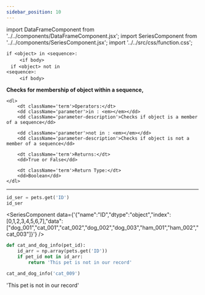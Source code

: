 ```yaml
---
sidebar_position: 10
---
```


import DataFrameComponent from '../../components/DataFrameComponent.jsx';
import SeriesComponent from '../../components/SeriesComponent.jsx';
import '../../src/css/function.css';

<code>if \<object\> in \<sequence\>: <br/></code>
&nbsp;&nbsp;&nbsp;&nbsp;&nbsp;&nbsp; <code> \<if body\> <br/> </code>
<code>if \<object\> not in \<sequence\>: <br/></code>
&nbsp;&nbsp;&nbsp;&nbsp;&nbsp;&nbsp; <code> \<if body\> </code>

<div className='base'>
    <p><strong>Checks for membership of object within a sequence,</strong></p>

    <dl>
        <dt className='term'>Operators:</dt>
        <dd className='parameter'>in : <em></em></dd>
        <dd className='parameter-description'>Checks if object is a member of a sequence</dd>

        <dd className='parameter'>not in : <em></em></dd>
        <dd className='parameter-description'>Checks if object is not a member of a sequence</dd>

        <dt className='term'>Returns:</dt>
        <dd>True or False</dd>

        <dt className='term'>Return Type:</dt>
        <dd>Boolean</dd>
    </dl>
</div>

---

```python
id_ser = pets.get('ID')
id_ser
```

<SeriesComponent data={'{"name":"ID","dtype":"object","index":[0,1,2,3,4,5,6,7],"data":["dog_001","cat_001","cat_002","dog_002","dog_003","ham_001","ham_002","cat_003"]}'} />

```python
def cat_and_dog_info(pet_id):
    id_arr = np.array(pets.get('ID'))
    if pet_id not in id_arr:
        return 'This pet is not in our record'
```

```python
cat_and_dog_info('cat_009')
```

'This pet is not in our record'